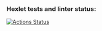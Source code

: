 ### Hexlet tests and linter status:
[![Actions Status](https://github.com/devmaxim/frontend-project-lvl1/workflows/hexlet-check/badge.svg)](https://github.com/devmaxim/frontend-project-lvl1/actions)